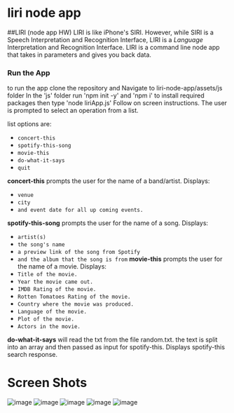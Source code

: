 # liri node app

##LIRI (node app HW)
LIRI is like iPhone's SIRI. However, while SIRI is a Speech Interpretation and Recognition Interface, LIRI is a _Language_ Interpretation and Recognition Interface. LIRI is a command line node app that takes in parameters and gives you back data.

### Run the App

to run the app clone the repository and  Navigate to liri-node-app/assets/js folder
In the 'js' folder run 'npm init -y' and 'npm i' to install required packages
then type 'node liriApp.js'
Follow on screen instructions. The user is prompted to select an operation from a list.

list options are:
   * `concert-this`
   * `spotify-this-song`
   * `movie-this`
   * `do-what-it-says`
   * `quit`

**concert-this** prompts the user for the name of a band/artist.
Displays:
   * `venue`
   * `city`
   * `and event date for all up coming events.`

**spotify-this-song** prompts the user for the name of a song.
Displays:
  * `artist(s)`
  * `the song's name` 
  * `a preview link of the song from Spotify`
  * `and the album that the song is from`
**movie-this** prompts the user for the name of a movie.
Displays:
  * `Title of the movie.`
  * `Year the movie came out.`
  * `IMDB Rating of the movie.`
  * `Rotten Tomatoes Rating of the movie.`
  * `Country where the movie was produced.`
  * `Language of the movie.`
  * `Plot of the movie.`
  * `Actors in the movie.`
  
**do-what-it-says** will read the txt from the file random.txt. 
the text is split into an array and then passed as input for spotify-this.
Displays spotify-this search response. 

# Screen Shots
![image](https://user-images.githubusercontent.com/49127555/59891483-29595100-938a-11e9-8180-f46cb8eef68e.png)
![image](https://user-images.githubusercontent.com/49127555/59891546-69b8cf00-938a-11e9-951c-9faff693f2a8.png)
![image](https://user-images.githubusercontent.com/49127555/59891594-966ce680-938a-11e9-939c-6ba91b052956.png)
![image](https://user-images.githubusercontent.com/49127555/59891615-ac7aa700-938a-11e9-9bcb-97858db58005.png)
![image](https://user-images.githubusercontent.com/49127555/59891636-b8666900-938a-11e9-838c-bb9bd8842506.png)


